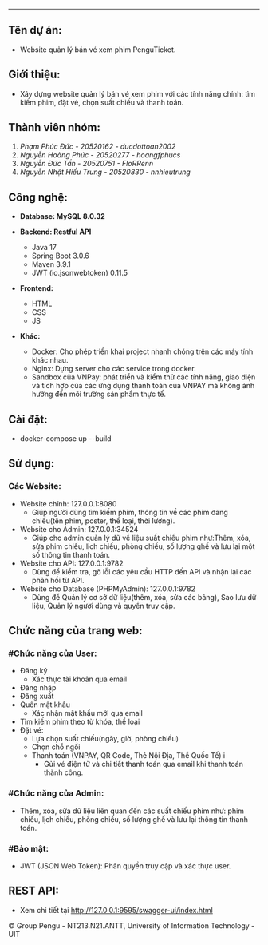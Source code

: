 ---
## **Tên dự án:**
- Website quản lý bán vé xem phim PenguTicket.


## **Giới thiệu:**
- Xây dựng website quản lý bán vé xem phim với các tính năng chính: tìm kiếm phim, đặt vé, chọn suất chiếu và thanh toán.


## **Thành viên nhóm:**
1. *Phạm Phúc Đức - 20520162 - ducdottoan2002*
2. *Nguyễn Hoàng Phúc - 20520277 - hoangfphucs*
3. *Nguyễn Đức Tấn - 20520751 - FloRRenn*
4. *Nguyễn Nhật Hiếu Trung - 20520830 - nnhieutrung*


## **Công nghệ:**
- **Database: MySQL 8.0.32**

- **Backend: Restful API**
  - Java 17
  - Spring Boot 3.0.6
  - Maven 3.9.1
  - JWT (io.jsonwebtoken) 0.11.5

- **Frontend:**
	- HTML
	- CSS
	- JS

- **Khác:**
	- Docker: Cho phép triển khai project nhanh chóng trên các máy tính khác nhau.
	- Nginx: Dựng server cho các service trong docker.
	- Sandbox của VNPay: phát triển và kiểm thử các tính năng, giao diện và tích hợp của các ứng dụng thanh toán của VNPAY mà không ảnh hưởng đến môi trường sản phẩm thực tế.


## **Cài đặt:**
- docker-compose up --build

## **Sử dụng:**
### **Các Website:**
- Website chính: 127.0.0.1:8080 
	- Giúp người dùng tìm kiếm phim, thông tin về các phim đang chiếu(tên phim, poster, thể loại, thời lượng).
- Website cho Admin: 127.0.0.1:34524 
	- Giúp cho admin quản lý dữ về liệu suất chiếu phim như:Thêm, xóa, sửa phim chiếu, lịch chiếu, phòng chiếu, số lượng ghế và lưu lại một số thông tin thanh toán. 
- Website cho API: 127.0.0.1:9782
	- Dùng để kiểm tra, gỡ lỗi các yêu cầu HTTP đến API và nhận lại các phản hồi từ API.
- Website cho Database (PHPMyAdmin): 127.0.0.1:9782 
	- Dùng để Quản lý cơ sở dữ liệu(thêm, xóa, sửa các bảng), Sao lưu dữ liệu, Quản lý người dùng và quyền truy cập.


## **Chức năng của trang web:**
### **#Chức năng của User:**
- Đăng ký
	+ Xác thực tài khoản qua email
- Đăng nhập
- Đăng xuất
- Quên mật khẩu
	+ Xác nhận mật khẩu mới qua email
- Tìm kiếm phim theo từ khóa, thể loại
- Đặ̣t vé:
	+ Lựa chọn suất chiếu(ngày, giờ, phòng chiếu)
	+ Chọn chỗ ngồi
	+ Thanh toán (VNPAY, QR Code, Thẻ Nội Địa, Thể Quốc Tế) i
    	* Gửi vé điện tử và chi tiết thanh toán qua email khi thanh toán thành công.

### **#Chức năng của Admin:**
- Thêm, xóa, sữa dữ liệu liên quan đến các suất chiếu phim như: phim chiếu, lịch chiếu, phòng chiếu, số lượng ghế và lưu lại thông tin thanh toán.

### **#Bảo mật:**
- JWT (JSON Web Token): Phân quyền truy cập và xác thực user.


## **REST API:**
- Xem chi tiết tại http://127.0.0.1:9595/swagger-ui/index.html


© Group Pengu - NT213.N21.ANTT, University of Information Technology - UIT
